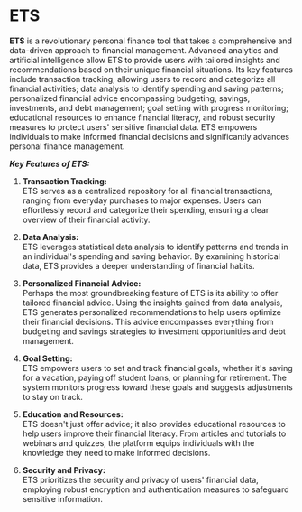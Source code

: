 # ETS
 <p>
  
<b>ETS</b> is a revolutionary personal finance tool that takes a comprehensive and data-driven approach to financial management. Advanced analytics and artificial intelligence allow ETS to provide users with tailored insights and recommendations based on their unique financial situations. Its key features include transaction tracking, allowing users to record and categorize all financial activities; data analysis to identify spending and saving patterns; personalized financial advice encompassing budgeting, savings, investments, and debt management; goal setting with progress monitoring; educational resources to enhance financial literacy, and robust security measures to protect users' sensitive financial data. ETS empowers individuals to make informed financial decisions and significantly advances personal finance management.
 </p>
<p>
 <b><i>Key Features of ETS:</i></b>

1) <b>Transaction Tracking:</b> <br>ETS serves as a centralized repository for all financial transactions, ranging from everyday purchases to major expenses. Users can effortlessly record and categorize their spending, ensuring a clear overview of their financial activity.

2) <b>Data Analysis:</b> <br>ETS leverages statistical data analysis to identify patterns and trends in an individual's spending and saving behavior. By examining historical data, ETS provides a deeper understanding of financial habits.

3) <b>Personalized Financial Advice:</b> <br>Perhaps the most groundbreaking feature of ETS is its ability to offer tailored financial advice. Using the insights gained from data analysis, ETS generates personalized recommendations to help users optimize their financial decisions. This advice encompasses everything from budgeting and savings strategies to investment opportunities and debt management.

4) <b>Goal Setting:</b> <br>ETS empowers users to set and track financial goals, whether it's saving for a vacation, paying off student loans, or planning for retirement. The system monitors progress toward these goals and suggests adjustments to stay on track.

5) <b>Education and Resources:</b><br> ETS doesn't just offer advice; it also provides educational resources to help users improve their financial literacy. From articles and tutorials to webinars and quizzes, the platform equips individuals with the knowledge they need to make informed decisions.

6) <b>Security and Privacy:</b><br> ETS prioritizes the security and privacy of users' financial data, employing robust encryption and authentication measures to safeguard sensitive information.
</p>
